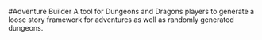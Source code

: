 #Adventure Builder
A tool for Dungeons and Dragons players to generate a loose story framework for adventures as well as randomly generated dungeons.